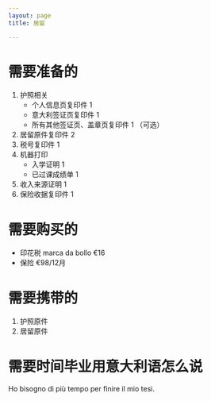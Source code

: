 ```yaml
---
layout: page
title: 居留

---
```


# 需要准备的

1. 护照相关
    * 个人信息页复印件 1
    * 意大利签证页复印件 1
    * 所有其他签证页、盖章页复印件 1 （可选）
2. 居留原件复印件 2
3. 税号复印件 1
4. 机器打印
    * 入学证明 1
    * 已过课成绩单 1
5. 收入来源证明 1
6. 保险收据复印件 1

# 需要购买的

* 印花税 marca da bollo €16
* 保险 €98/12月

# 需要携带的

1. 护照原件
2. 居留原件

# 需要时间毕业用意大利语怎么说

Ho bisogno di più tempo per finire il mio tesi.


